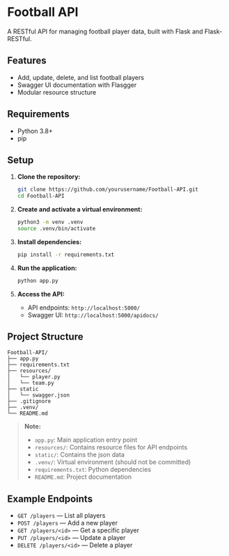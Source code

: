 # Football API

A RESTful API for managing football player data, built with Flask and Flask-RESTful.

## Features

- Add, update, delete, and list football players
- Swagger UI documentation with Flasgger
- Modular resource structure

## Requirements

- Python 3.8+
- pip

## Setup

1. **Clone the repository:**
   ```bash
   git clone https://github.com/yourusername/Football-API.git
   cd Football-API
   ```

2. **Create and activate a virtual environment:**
   ```bash
   python3 -m venv .venv
   source .venv/bin/activate
   ```

3. **Install dependencies:**
   ```bash
   pip install -r requirements.txt
   ```

4. **Run the application:**
   ```bash
   python app.py
   ```

5. **Access the API:**
   - API endpoints: `http://localhost:5000/`
   - Swagger UI: `http://localhost:5000/apidocs/`

## Project Structure

```
Football-API/
├── app.py
├── requirements.txt
├── resources/
│   └── player.py
│   └── team.py
├── static
│   └── swagger.json
├── .gitignore
├── .venv/
└── README.md
```

> **Note:**  
> - `app.py`: Main application entry point  
> - `resources/`: Contains resource files for API endpoints  
> - `static/`: Contains the json data  
> - `.venv/`: Virtual environment (should not be committed)  
> - `requirements.txt`: Python dependencies  
> - `README.md`: Project documentation  

## Example Endpoints

- `GET /players` — List all players
- `POST /players` — Add a new player
- `GET /players/<id>` — Get a specific player
- `PUT /players/<id>` — Update a player
- `DELETE /players/<id>` — Delete a player

